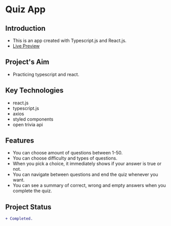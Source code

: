 # Quiz App

## Introduction

- This is an app created with Typescript.js and React.js.
- [Live Preview](https://ikari-shirei-quiz-app.netlify.app/)

## Project's Aim

- Practicing typescript and react.

## Key Technologies

- react.js
- typescript.js
- axios
- styled components
- open trivia api

## Features

- You can choose amount of questions between 1-50.
- You can choose difficulty and types of questions.
- When you pick a choice, it immediately shows if your answer is true or not.
- You can navigate between questions and end the quiz whenever you want.
- You can see a summary of correct, wrong and empty answers when you complete the quiz.

## Project Status

```diff
+ Completed.
```
